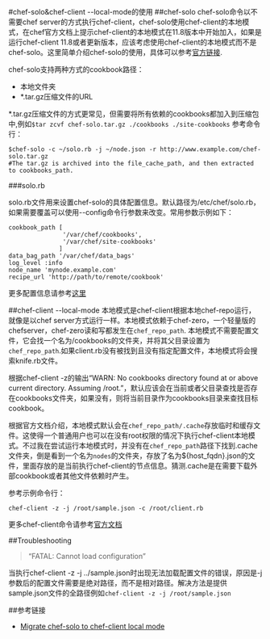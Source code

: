 #chef-solo&chef-client --local-mode的使用
##chef-solo
chef-solo命令以不需要chef server的方式执行chef-client，chef-solo使用chef-client的本地模式，在chef官方文档上提示chef-client的本地模式在11.8版本中开始加入，如果是运行chef-client 11.8或者更新版本，应该考虑使用chef-client的本地模式而不是chef-solo。这里简单介绍chef-solo的使用，具体可以参考[官方链接][chef-solo].

chef-solo支持两种方式的cookbook路径：

* 本地文件夹
* *.tar.gz压缩文件的URL

*.tar.gz压缩文件的方式更常见，但需要将所有依赖的cookbooks都加入到压缩包中,例如`$tar zcvf chef-solo.tar.gz ./cookbooks ./site-cookbooks`
参考命令行：
```
$chef-solo -c ~/solo.rb -j ~/node.json -r http://www.example.com/chef-solo.tar.gz
#The tar.gz is archived into the file_cache_path, and then extracted to cookbooks_path.
```

###solo.rb

solo.rb文件用来设置chef-solo的具体配置信息。默认路径为/etc/chef/solo.rb，如果需要覆盖可以使用--config命令行参数来改变。常用参数示例如下：
```
cookbook_path [
               '/var/chef/cookbooks',
               '/var/chef/site-cookbooks'
              ]
data_bag_path '/var/chef/data_bags'
log_level :info
node_name 'mynode.example.com'
recipe_url 'http://path/to/remote/cookbook'
```

更多配置信息请参考[这里][solo.rb]

##chef-client --local-mode
本地模式是chef-client根据本地chef-repo运行，就像是以chef server方式运行一样。本地模式依赖于chef-zero，一个轻量版的chefserver，chef-zero读和写都发生在`chef_repo_path`. 本地模式不需要配置文件，它会找一个名为/cookbooks的文件夹，并将其父目录设置为`chef_repo_path`.如果client.rb没有被找到且没有指定配置文件，本地模式将会搜索knife.rb文件。

根据chef-client -z的输出“WARN: No cookbooks directory found at or above current directory.  Assuming /root.”，默认应该会在当前或者父目录查找是否存在cookbooks文件夹，如果没有，则将当前目录作为cookbooks目录来查找目标cookbook。

根据官方文档介绍，本地模式默认会在`chef_repo_path/.cache`存放临时和缓存文件。这使得一个普通用户也可以在没有root权限的情况下执行chef-client本地模式。不过我在尝试运行本地模式时，并没有在`chef_repo_path`路径下找到.cache文件夹，倒是看到一个名为`nodes`的文件夹，存放了名为${host_fqdn}.json的文件，里面存放的是当前执行chef-client的节点信息。猜测.cache是在需要下载外部cookbook或者其他文件依赖时产生。

参考示例命令行：
```
chef-client -z -j /root/sample.json -c /root/client.rb
```
更多chef-client命令请参考[官方文档][chef-client]

##Troubleshooting
>“FATAL: Cannot load configuration” 

当执行chef-client -z -j ../sample.json时出现无法加载配置文件的错误，原因是-j参数后的配置文件需要是绝对路径，而不是相对路径。解决方法是提供sample.json文件的全路径例如`chef-client -z -j /root/sample.json`


##参考链接
* [Migrate chef-solo to chef-client local mode][chef-solo-migrate-to-chef-client]

[chef-solo-migrate-to-chef-client]: https://blog.chef.io/2014/06/24/from-solo-to-zero-migrating-to-chef-client-local-mode/
[chef-solo]: https://docs.chef.io/chef_solo.html
[solo.rb]: https://docs.chef.io/config_rb_solo.html
[chef-client]: https://docs.chef.io/ctl_chef_client.html#run-in-local-mode
